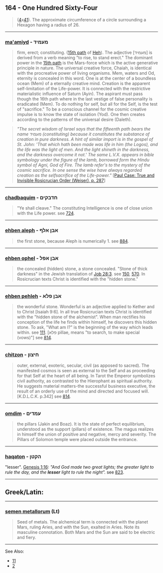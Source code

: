 ## 164 - One Hundred Sixty-Four
> ([4](4)x[41](41)). The approximate circumference of a circle surrounding a Hexagon having a radius of 26.

---

### [ma'amiyd](/keys/MOMID) - מעמיד
> firm, erect; constituting. ([15th path](15) of [Heh](/keys/H)). The adjective [מעמיד] is derived from a verb meaning "to rise, to stand erect." The dominant power in the [15th path](15) is the Mars-force which is the active generative principle in nature. The universal creative force, Chaiah, is identical with the procreative power of living organisms. Mem, waters and Od, eternity is concealed in this word. One is at the center of a boundless ocean (Mem) of a eternally creative mind. Creation is the apparent self-limitation of the Life-power. It is connected with the restrictive materialistic influence of Saturn (Ayin). The aspirant must pass though the 16th path where in the last vestige of false personality is eradicated (Mem). To do nothing for self, but all for the Self, is the test of "sacrifice." To be a conscious channel for the cosmic creative impulse is to know the state of isolation (Yod). One then creates according to the patterns of the universal desire (Daleth).

> *"The secret wisdom of Israel says that the fifteenth path bears the name מעמיד  (constituting) because it constitutes the substance of creation in pure darkness. A hint of similar import is in the gospel of St. John: 'That which hath been made was life in him (the Logos), and the life was the light of men. And the light shineth in the darkness, and the darkness overcome it not.' The same L.V.X. appears in bible symbology under the figure of the lamb, borrowed form the Hindu symbol of Agni, God of Fire. The lamb refer's to the mystery of the cosmic sacrifice. In one sense the wise have always regarded creation as the selfsacrifice of the Life-power."* [[Paul Case: True and Invisible Rosicrucian Order (Weiser), p. 287](https://archive.org/stream/PaulFosterCase-TheTrueAndInvisibleRosicrucianOrder4thEd-1985#page/n291/mode/2up)]

---

### [chadbaquim](/keys/ChDBQIM) - חדבקים
> "Ye shall cleave." The constituting Intelligence is one of close union with the Life power. see [724](724).

---

### [ehben aleph](/keys/ABN.ALP) - אבן אלף
> the first stone, because Aleph is numerically 1. see [884](884).

---

### [ehben ophel](/keys/ABN.APL) - אבן אפל
> the concealed (hidden) stone, a stone concealed. "Stone of thick darkness" in the Jewish translation of [Job 28:3](http://biblehub.com/job/28-3.htm). see [150](150), [570](570). In Rosicrucian texts Christ is identified with the "hidden stone."

---

### [ehben pehleh](/keys/ABN.PLA) - אבן פלא
> the wonderful stone. Wonderful is an adjective applied to Kether and to Christ [Isaiah 9:6]. In all true Rosicrucian texts Christ is identified with the "hidden stone of the alchemist". When man rectifies his conception of the life he finds within himself, he discovers this hidden stone. To ask, "What am I?" is the beginning of the way which leads within. see [111](111). [פלא pillae, means "to search, to make special (vows)"] see [814](814).

---

### [chitzon](/keys/ChITzVN) - חיצון
> outer, external, exoteric, secular, civil (as apposed to sacred). The manifested cosmos is seen as external to the Self and as proceeding for that Self at the heart of all being. In Tarot the Emperor symbolizes civil authority, as contrasted to the Hierophant as spiritual authority. He suggests material matters-the successful business executive, the result of an orderly use of the mind and directed and focused will. [K.D.L.C.K. p.342] see [814](814).

---

### [omdim](/keys/OMDIM) - עמדים
> the pillars (Jakin and Boaz). It is the state of perfect equilibrium, understood as the support (pillars) of existence. The magus realizes in himself the union of positive and negative, mercy and severity. The Pillars of Solomon temple were placed outside the entrance.

---

### [haqaton](/keys/HQTN) - הקטן
"lesser". [Genesis 1:16](http://biblehub.com/genesis/1-16.htm): *"And God made two great lights; the greater light to rule the day, and the **lesser** light to rule the night".* see [823](823).

---

## Greek/Latin:

---

### [semen metallorum](/latin?word=semen+metallorum) (Lt)
> Seed of metals. The alchemical term is connected with the planet Mars, ruling Aries, and with the Sun, exalted in Aries. Note its masculine connotation. Both Mars and the Sun are said to be electric and fiery.

---

See Also:

- [11](11)
- [2](2)

